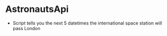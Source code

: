 # AstronautsApi
- Script tells you the next 5 datetimes the international space station will pass London
